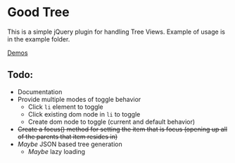 # Good Tree

This is a simple jQuery plugin for handling Tree Views.  Example of usage is in the example folder.

[Demos](http://goodcodeguy.github.com/demos/goodtree/index.html "GoodTree Demos")

## Todo:

- Documentation
- Provide multiple modes of toggle behavior
	- Click `li` element to toggle
	- Click existing dom node in `li` to toggle
	- Create dom node to toggle (current and default behavior)
- ~~Create a focus() method for setting the item that is focus (opening up all of the parents that item resides in)~~
- _Maybe_ JSON based tree generation
	- _Maybe_ lazy loading